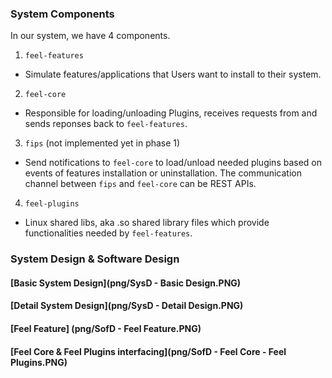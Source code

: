 ### System Components
In our system, we have 4 components.

1. `feel-features`
- Simulate features/applications that Users want to install to their system.

2. `feel-core`
- Responsible for loading/unloading Plugins, receives requests from and sends reponses
back to `feel-features`.

3. `fips` (not implemented yet in phase 1)
- Send notifications to `feel-core` to load/unload needed plugins based on events of
features installation or uninstallation. The communication channel between `fips` and
`feel-core` can be REST APIs.

4. `feel-plugins`
- Linux shared libs, aka .so shared library files which provide functionalities needed
by `feel-features`.


### System Design & Software Design
#### [Basic System Design](png/SysD - Basic Design.PNG)

#### [Detail System Design](png/SysD - Detail Design.PNG)

#### [Feel Feature] (png/SofD - Feel Feature.PNG)

#### [Feel Core & Feel Plugins interfacing](png/SofD - Feel Core - Feel Plugins.PNG)
